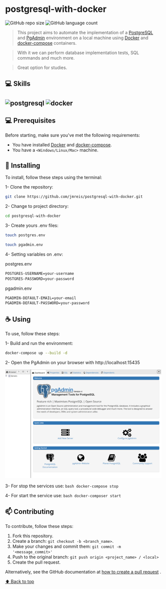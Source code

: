 # postgresql-with-docker

<!---These are examples. See https://shields.io for others or to customize this shield set. You might want to include dependencies, project status and license information here--->

![GitHub repo size](https://img.shields.io/github/repo-size/jmreis/postgresql-with-docker?style=for-the-badge)
![GitHub language count](https://img.shields.io/github/languages/count/jmreis/postgresql-with-docker?style=for-the-badge)
<!--![GitHub forks](https://img.shields.io/github/forks/jmreis/hacker-new-scraper?style=for-the-badge)
![Bitbucket open issues](https://img.shields.io/bitbucket/issues/jmreis/hacker-new-scraper?style=for-the-badge)
![Bitbucket open pull requests](https://img.shields.io/bitbucket/pr-raw/jmreis/hacker-new-scraper?style=for-the-badge)-->


> This project aims to automate the implementation of a [PostgreSQL](https://www.postgresql.org/) and [PgAdmin](https://www.pgadmin.org/) environment on a local machine using [Docker](https://docs.docker.com/) and [docker-compose](https://docs.docker.com/compose/) containers.

> With it we can perform database implementation tests, SQL commands and much more.

> Great option for studies.


## 💻 Skills

![postgresql](https://img.shields.io/badge/PostgreSQL-316192?style=for-the-badge&logo=postgresql&logoColor=white) ![docker](https://camo.githubusercontent.com/63350538fde994bc287ccd4908809301e157980e6564bf78d2c5cec22c0a5914/68747470733a2f2f696d672e736869656c64732e696f2f62616467652f446f636b65722d3243413545303f7374796c653d666f722d7468652d6261646765266c6f676f3d646f636b6572266c6f676f436f6c6f723d7768697465)
---

## 💻 Prerequisites

Before starting, make sure you've met the following requirements:
<!---These are example requirements only. Add, duplicate or remove as needed--->
* You have installed [Docker](https://docs.docker.com/) and [docker-compose](https://docs.docker.com/compose/).
* You have a `<Windows/Linux/Mac>` machine.


## 🚀 Installing 

To install, follow these steps using the terminal:

1- Clone the repository:

```bash
git clone https://github.com/jmreis/postgresql-with-docker.git
```

2- Change to project directory:

```bash
cd postgresql-with-docker
```

3- Create yours .env files:

```bash
touch postgres.env
```

```bash
touch pgadmin.env
```

4- Setting variables on .env:

postgres.env

```bash
POSTGRES-USERNAME=your-username
POSTGRES-PASSWORD=your-password
```

pgadmin.env

```bash
PGADMIN-DEFAULT-EMAIL=your-email
PGADMIN-DEFAULT-PASSWORD=your-password
```

## ☕ Using

To use, follow these steps:

1- Build and run the environment:

```bash
docker-compose up --build -d
```

2- Open the PgAdmin on your browser with http://localhost:15435

![project.gif](img/pgadmin.png)

3- For stop the services use:
    ```bash
    docker-compose stop
    ```

4- For start the service use:
    ```bash
    docker-composer start
    ```

## 📫 Contributing
<!---If your README is long or if you have any specific process or steps you want contributors to follow, consider creating a separate CONTRIBUTING.md file--->
To contribute, follow these steps:

1. Fork this repository.
2. Create a branch: `git checkout -b <branch_name>`.
3. Make your changes and commit them: `git commit -m '<message_commit>'`
4. Push to the original branch: `git push origin <project_name> / <local>`
5. Create the pull request.

Alternatively, see the GitHub documentation at [how to create a pull request](https://help.github.com/en/github/collaborating-with-issues-and-pull-requests/creating-a-pull-request ) .


[⬆ Back to top](#postgresql-with-docker)<br>
